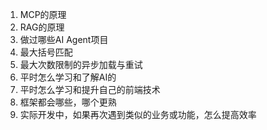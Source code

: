 1. MCP的原理
2. RAG的原理
3. 做过哪些AI Agent项目
4. 最大括号匹配
5. 最大次数限制的异步加载与重试
6. 平时怎么学习和了解AI的
7. 平时怎么学习和提升自己的前端技术
8. 框架都会哪些，哪个更熟
9. 实际开发中，如果再次遇到类似的业务或功能，怎么提高效率